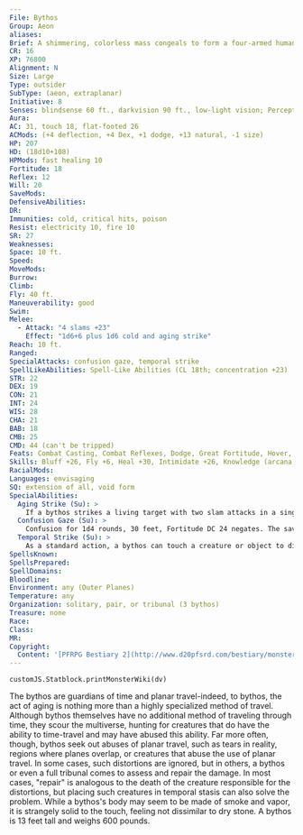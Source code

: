 ```yaml
---
File: Bythos
Group: Aeon
aliases: 
Brief: A shimmering, colorless mass congeals to form a four-armed humanoid shape with an eye-like pattern in its torso.
CR: 16
XP: 76800
Alignment: N
Size: Large
Type: outsider
SubType: (aeon, extraplanar)
Initiative: 8
Senses: blindsense 60 ft., darkvision 90 ft., low-light vision; Perception +30
Aura: 
AC: 31, touch 18, flat-footed 26
ACMods: (+4 deflection, +4 Dex, +1 dodge, +13 natural, -1 size)
HP: 207
HD: (18d10+108)
HPMods: fast healing 10
Fortitude: 18
Reflex: 12
Will: 20
SaveMods: 
DefensiveAbilities: 
DR: 
Immunities: cold, critical hits, poison
Resist: electricity 10, fire 10
SR: 27
Weaknesses: 
Space: 10 ft.
Speed: 
MoveMods: 
Burrow: 
Climb: 
Fly: 40 ft.
Maneuverability: good
Swim: 
Melee: 
  - Attack: "4 slams +23"
    Effect: "1d6+6 plus 1d6 cold and aging strike"
Reach: 10 ft.
Ranged: 
SpecialAttacks: confusion gaze, temporal strike
SpellLikeAbilities: Spell-Like Abilities (CL 18th; concentration +23)   At Will- augury, greater teleport, slow (DC 18)   3/day- dimensional anchor, haste, plane shift (DC 20)   1/day-dimensional lock, moment of prescience, temporal stasis (DC 23)
STR: 22
DEX: 19
CON: 21
INT: 24
WIS: 28
CHA: 21
BAB: 18
CMB: 25
CMD: 44 (can't be tripped)
Feats: Combat Casting, Combat Reflexes, Dodge, Great Fortitude, Hover, Improved Initiative, Lightning Reflexes, Mobility, Toughness
Skills: Bluff +26, Fly +6, Heal +30, Intimidate +26, Knowledge (arcana, nature, religion) +33, Knowledge (history, planes) +36, Perception +30, Sense Motive +30, Spellcraft +28, Stealth +21, Use Magic Device +23
RacialMods: 
Languages: envisaging
SQ: extension of all, void form
SpecialAbilities:
  Aging Strike (Su): >
    If a bythos strikes a living target with two slam attacks in a single round, the bythos ages the creature, causing it to advance to the next age category (Pathfinder RPG Core Rulebook 169) if it fails a DC 24 Fortitude save. The victim gains all of the penalties from this aging and none of the bonuses. A venerable victim targeted by this ability dies if it fails a DC 24 Fortitude save. This process is reversible with greater restoration, limited wish, miracle, or wish. The save DC is Constitution-based.
  Confusion Gaze (Su): >
    Confusion for 1d4 rounds, 30 feet, Fortitude DC 24 negates. The save DC is Charisma-based.
  Temporal Strike (Su): >
    As a standard action, a bythos can touch a creature or object to displace it from time. If the target fails a DC 24 Fortitude save, it disappears from the present moment and reappears in the same location 1d4 rounds later as if no time had passed. If an object occupies that space, the creature appears in the closest available space to its original location-this displacement does not cause the creature any additional harm. The save DC is Charisma-based.
SpellsKnown: 
SpellsPrepared: 
SpellDomains: 
Bloodline: 
Environment: any (Outer Planes)
Temperature: any
Organization: solitary, pair, or tribunal (3 bythos)
Treasure: none
Race: 
Class: 
MR: 
Copyright:
  Content: '[PFRPG Bestiary 2](http://www.d20pfsrd.com/bestiary/monster-listings/outsiders/aeon/aeon-bythos)'
---
```

```dataviewjs
customJS.Statblock.printMonsterWiki(dv)
```
The bythos are guardians of time and planar travel-indeed, to bythos, the act of aging is nothing more than a highly specialized method of travel. Although bythos themselves have no additional method of traveling through time, they scour the multiverse, hunting for creatures that do have the ability to time-travel and may have abused this ability.  Far more often, though, bythos seek out abuses of planar travel, such as tears in reality, regions where planes overlap, or creatures that abuse the use of planar travel. In some cases, such distortions are ignored, but in others, a bythos or even a full tribunal comes to assess and repair the damage. In most cases, "repair" is analogous to the death of the creature responsible for the distortions, but placing such creatures in temporal stasis can also solve the problem.  While a bythos's body may seem to be made of smoke and vapor, it is strangely solid to the touch, feeling not dissimilar to dry stone. A bythos is 13 feet tall and weighs 600 pounds.
